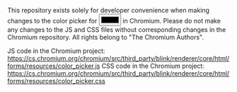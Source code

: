This repository exists solely for developer convenience when making changes to the color picker for <input type="color" /> in Chromium.
Please do not make any changes to the JS and CSS files without corresponding changes in the Chromium repository.
All rights belong to "The Chromium Authors".

JS code in the Chromium project: https://cs.chromium.org/chromium/src/third_party/blink/renderer/core/html/forms/resources/color_picker.js
CSS code in the Chromium project: https://cs.chromium.org/chromium/src/third_party/blink/renderer/core/html/forms/resources/color_picker.css

